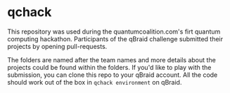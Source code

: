 # qchack
This repository was used during the quantumcoalition.com's firt quantum computing hackathon. Participants of the qBraid challenge submitted their projects by opening pull-requests. 

The folders are named after the team names and more details about the projects could be found within the folders. If you'd like to play with the submission, you can clone this repo to your qBraid account. All the code should work out of the box in `qchack environment` on qBraid.




<!-- For submitting your project,
- first [fork](https://docs.github.com/en/github/getting-started-with-github/fork-a-repo) this repository. Note only one of the team members will need to fork the repository and the rest of the team members can work the with copy forked.
- Make a folder named after your team name.
- Put all the files for the project in the folder that you made.
- After you are done with your project, do a [pull request](https://docs.github.com/en/github/collaborating-with-issues-and-pull-requests/creating-a-pull-request-from-a-fork)

## Important things to keep in mind.
- The pull request should be made before the deadline for the qchack.
- Any pull request containing commits with edit to the code files will not be accepted after the deadline.
- You are allowed to add a README later with more details for the judges.
- Once the judging is completed, you will be allowed to contribute your awesome projects to this repository. We expect this to become a place to showcase your work.

Good luck with your projects! -->